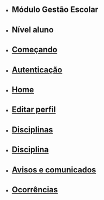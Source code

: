 - ## Módulo Gestão Escolar
- ## Nível aluno
- ## [Começando](/api/{{version}}/api-student-getting-started)
- ## [Autenticação](/api/{{version}}/api-student-authentication)
- ## [Home](/api/{{version}}/api-student-home)
- ## [Editar perfil](/api/{{version}}/api-student-profile)
- ## [Disciplinas](/api/{{version}}/api-student-disciplines)
- ## [Disciplina](/api/{{version}}/api-student-discipline)
- ## [Avisos e comunicados](/api/{{version}}/api-student-noticeboard)
- ## [Ocorrências](/api/{{version}}/api-student-occurrences)